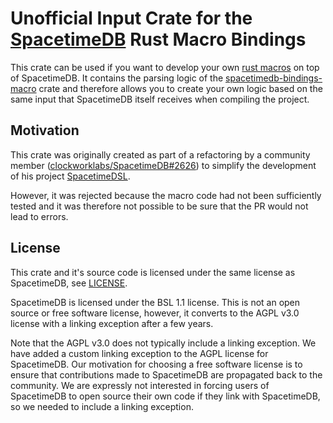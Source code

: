 # Unofficial Input Crate for the [SpacetimeDB](https://spacetimedb.com/) Rust Macro Bindings

This crate can be used if you want to develop your own [rust macros](https://doc.rust-lang.org/book/ch20-05-macros.html) on top of SpacetimeDB. It contains the parsing logic of the [spacetimedb-bindings-macro](https://github.com/clockworklabs/SpacetimeDB/tree/master/crates/bindings-macro) crate and therefore allows you to create your own logic based on the same input that SpacetimeDB itself receives when compiling the project.

## Motivation

This crate was originally created as part of a refactoring by a community member ([clockworklabs/SpacetimeDB#2626](https://github.com/clockworklabs/SpacetimeDB/pull/2626)) to simplify the development of his project [SpacetimeDSL](https://github.com/tamaro-skaljic/SpacetimeDSL).

However, it was rejected because the macro code had not been sufficiently tested and it was therefore not possible to be sure that the PR would not lead to errors.

## License

This crate and it's source code is licensed under the same license as SpacetimeDB, see [LICENSE](LICENSE).

SpacetimeDB is licensed under the BSL 1.1 license. This is not an open source or free software license, however, it converts to the AGPL v3.0 license with a linking exception after a few years.

Note that the AGPL v3.0 does not typically include a linking exception. We have added a custom linking exception to the AGPL license for SpacetimeDB. Our motivation for choosing a free software license is to ensure that contributions made to SpacetimeDB are propagated back to the community. We are expressly not interested in forcing users of SpacetimeDB to open source their own code if they link with SpacetimeDB, so we needed to include a linking exception.
